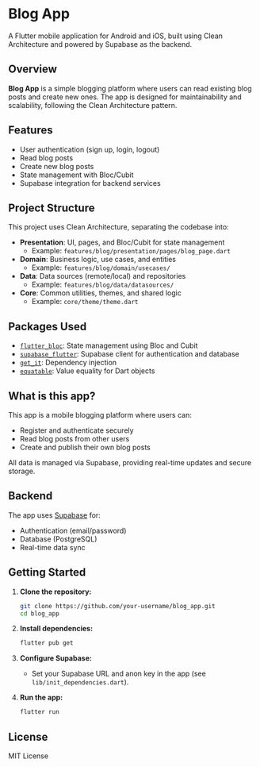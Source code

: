 # Blog App

A Flutter mobile application for Android and iOS, built using Clean Architecture and powered by Supabase as the backend.

## Overview

**Blog App** is a simple blogging platform where users can read existing blog posts and create new ones. The app is designed for maintainability and scalability, following the Clean Architecture pattern.

## Features

- User authentication (sign up, login, logout)
- Read blog posts
- Create new blog posts
- State management with Bloc/Cubit
- Supabase integration for backend services

## Project Structure

This project uses Clean Architecture, separating the codebase into:

- **Presentation**: UI, pages, and Bloc/Cubit for state management  
  - Example: `features/blog/presentation/pages/blog_page.dart`
- **Domain**: Business logic, use cases, and entities  
  - Example: `features/blog/domain/usecases/`
- **Data**: Data sources (remote/local) and repositories  
  - Example: `features/blog/data/datasources/`
- **Core**: Common utilities, themes, and shared logic  
  - Example: `core/theme/theme.dart`

## Packages Used

- [`flutter_bloc`](https://pub.dev/packages/flutter_bloc): State management using Bloc and Cubit
- [`supabase_flutter`](https://pub.dev/packages/supabase_flutter): Supabase client for authentication and database
- [`get_it`](https://pub.dev/packages/get_it): Dependency injection
- [`equatable`](https://pub.dev/packages/equatable): Value equality for Dart objects

## What is this app?

This app is a mobile blogging platform where users can:

- Register and authenticate securely
- Read blog posts from other users
- Create and publish their own blog posts

All data is managed via Supabase, providing real-time updates and secure storage.

## Backend

The app uses [Supabase](https://supabase.com/) for:

- Authentication (email/password)
- Database (PostgreSQL)
- Real-time data sync

## Getting Started

1. **Clone the repository:**
   ```sh
   git clone https://github.com/your-username/blog_app.git
   cd blog_app
   ```

2. **Install dependencies:**
   ```sh
   flutter pub get
   ```

3. **Configure Supabase:**
   - Set your Supabase URL and anon key in the app (see `lib/init_dependencies.dart`).

4. **Run the app:**
   ```sh
   flutter run
   ```

## License

MIT License